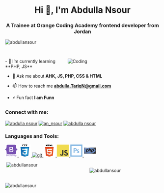 <h1 align="center">Hi 👋, I'm Abdulla Nsour </h1>
<h3 align="center">A Trainee at Orange Coding Academy frontend developer from Jordan</h3>

<p align="left"> <img src="https://komarev.com/ghpvc/?username=abdullansour&label=Profile%20views&color=0e75b6&style=flat" alt="abdullansour" /> </p>

<p align="left"> <a href="https://twitter.com/" target="blank"><img src="https://img.shields.io/twitter/follow/?logo=twitter&style=for-the-badge" alt="" /></a> </p>
<img align ="right" alt="Coding" width="300px" src="https://media4.giphy.com/media/qgQUggAC3Pfv687qPC/giphy.gif">
- 🌱 I’m currently learning **PHP, JS**

- 💬 Ask me about **AHK, JS, PHP, CSS & HTML**

- 📫 How to reach me **abdulla.TariqN@gmail.com**

- ⚡ Fun fact **I am Funn**

<h3 align="left">Connect with me:</h3>
<p align="left">
<a href="https://linkedin.com/in/abdulla nsour" target="blank"><img align="center" src="https://raw.githubusercontent.com/rahuldkjain/github-profile-readme-generator/master/src/images/icons/Social/linked-in-alt.svg" alt="abdulla nsour" height="30" width="40" /></a>
<a href="https://instagram.com/an_nsour" target="blank"><img align="center" src="https://raw.githubusercontent.com/rahuldkjain/github-profile-readme-generator/master/src/images/icons/Social/instagram.svg" alt="an_nsour" height="30" width="40" /></a>
<a href="https://www.youtube.com/c/abdulla nsour" target="blank"><img align="center" src="https://raw.githubusercontent.com/rahuldkjain/github-profile-readme-generator/master/src/images/icons/Social/youtube.svg" alt="abdulla nsour" height="30" width="40" /></a>
</p>

<h3 align="left">Languages and Tools:</h3>
<p align="left"> <a href="https://getbootstrap.com" target="_blank" rel="noreferrer"> <img src="https://raw.githubusercontent.com/devicons/devicon/master/icons/bootstrap/bootstrap-plain-wordmark.svg" alt="bootstrap" width="40" height="40"/> </a> <a href="https://www.w3schools.com/css/" target="_blank" rel="noreferrer"> <img src="https://raw.githubusercontent.com/devicons/devicon/master/icons/css3/css3-original-wordmark.svg" alt="css3" width="40" height="40"/> </a> <a href="https://git-scm.com/" target="_blank" rel="noreferrer"> <img src="https://www.vectorlogo.zone/logos/git-scm/git-scm-icon.svg" alt="git" width="40" height="40"/> </a> <a href="https://www.w3.org/html/" target="_blank" rel="noreferrer"> <img src="https://raw.githubusercontent.com/devicons/devicon/master/icons/html5/html5-original-wordmark.svg" alt="html5" width="40" height="40"/> </a> <a href="https://developer.mozilla.org/en-US/docs/Web/JavaScript" target="_blank" rel="noreferrer"> <img src="https://raw.githubusercontent.com/devicons/devicon/master/icons/javascript/javascript-original.svg" alt="javascript" width="40" height="40"/> </a> <a href="https://www.photoshop.com/en" target="_blank" rel="noreferrer"> <img src="https://raw.githubusercontent.com/devicons/devicon/master/icons/photoshop/photoshop-line.svg" alt="photoshop" width="40" height="40"/> </a> <a href="https://www.php.net" target="_blank" rel="noreferrer"> <img src="https://raw.githubusercontent.com/devicons/devicon/master/icons/php/php-original.svg" alt="php" width="40" height="40"/> </a> </p>


<div style="display: grid; grid-template-columns: 1fr 1fr; gap:10px; padding:0; margin:0; ">
<p style=" margin:0;">&nbsp;<img align="center" src="https://github-readme-stats.vercel.app/api?username=abdullansour&show_icons=true&locale=en" alt="abdullansour" /></p>
<p style=" margin: 18px;"><img align="center" src="https://github-readme-streak-stats.herokuapp.com/?user=abdullansour&" alt="abdullansour" /></p>
</div>
<p align="center" ><img align="left" src="https://github-readme-stats.vercel.app/api/top-langs?username=abdullansour&show_icons=true&locale=en&layout=compact" alt="abdullansour" /></p>
